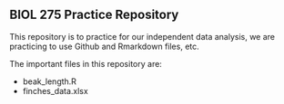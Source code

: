 ## BIOL 275 Practice Repository

This repository is to practice for our independent data analysis, we are practicing to use Github and Rmarkdown files, etc.

The important files in this repository are:

- beak_length.R
- finches_data.xlsx

